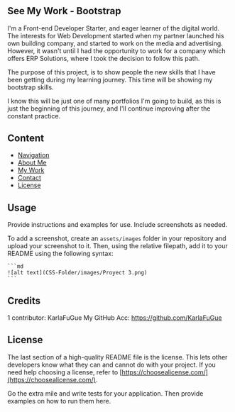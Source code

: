 # <Bootstrap-Portfolio-KFG>

## See My Work - Bootstrap

I'm a Front-end Developer Starter, and eager learner of the digital world.
The interests for Web Development started when my partner launched his own building company, and started to work on the media and advertising. However, it wasn't until I had the opportunity to work for a company which offers ERP Solutions, where I took the decision to follow this path.

The purpose of this project, is to show people the new skills that I have been getting during my learning journey. This time will be showing my bootstrap skills.

I know this will be just one of many portfolios I'm going to build, as this is just the beginning of this journey, and I'll continue improving after the constant practice.



## Content 

- [Navigation](#navigation)
- [About Me](#aboutme)
- [My Work](#mywork)
- [Contact](#contact)
- [License](#license)

## Usage

Provide instructions and examples for use. Include screenshots as needed.

To add a screenshot, create an `assets/images` folder in your repository and upload your screenshot to it. Then, using the relative filepath, add it to your README using the following syntax:

    ```md
    ![alt text](CSS-Folder/images/Proyect 3.png)
    ```

## Credits

1 contributor: KarlaFuGue
My GitHub Acc: https://github.com/KarlaFuGue

## License

The last section of a high-quality README file is the license. This lets other developers know what they can and cannot do with your project. If you need help choosing a license, refer to [https://choosealicense.com/](https://choosealicense.com/).


Go the extra mile and write tests for your application. Then provide examples on how to run them here.

[https://github.com/users/KarlaFuGue/achievements/pull-shark]: https://github.com/users/KarlaFuGue/achievements/pull-shark
[Pull Shark]: https://github.com/users/KarlaFuGue/achievements/pull-shark
